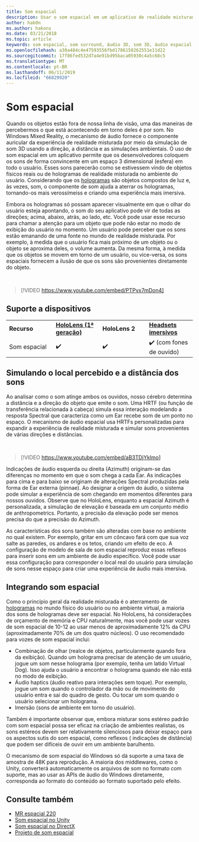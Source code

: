```yaml
---
title: Som espacial
description: Usar o som espacial em um aplicativo de realidade misturada permite que você coloque os sons de forma convincente em um espaço 3D.
author: hak0n
ms.author: hakons
ms.date: 03/21/2018
ms.topic: article
keywords: som espacial, som surround, áudio 3D, som 3D, áudio espacial
ms.openlocfilehash: a30a484c4e47593556fbd1786158262551e11d22
ms.sourcegitcommit: 17f86fed532d7a4e91bd95baca05930c4a5c68c5
ms.translationtype: MT
ms.contentlocale: pt-BR
ms.lasthandoff: 06/11/2019
ms.locfileid: "66829920"
---
```

# <a name="spatial-sound"></a>Som espacial

Quando os objetos estão fora de nossa linha de visão, uma das maneiras de percebermos o que está acontecendo em torno deles é por som. No Windows Mixed Reality, o mecanismo de áudio fornece o componente auricular da experiência de realidade misturada por meio da simulação de som 3D usando a direção, a distância e as simulações ambientais. O uso de som espacial em um aplicativo permite que os desenvolvedores coloquem os sons de forma convincente em um espaço 3 dimensional (esfera) em todo o usuário. Esses sons parecerão como se estivessem vindo de objetos físicos reais ou de hologramas de realidade misturada no ambiente do usuário. Considerando que os [hologramas](hologram.md) são objetos compostos de luz e, às vezes, som, o componente de som ajuda a aterrar os hologramas, tornando-os mais verossímeiss e criando uma experiência mais imersiva.

Embora os hologramas só possam aparecer visualmente em que o olhar do usuário esteja apontando, o som do seu aplicativo pode vir de todas as direções; acima, abaixo, atrás, ao lado, etc. Você pode usar esse recurso para chamar a atenção para um objeto que pode não estar no modo de exibição do usuário no momento. Um usuário pode perceber que os sons estão emanando de uma fonte no mundo de realidade misturada. Por exemplo, à medida que o usuário fica mais próximo de um objeto ou o objeto se aproxima deles, o volume aumenta. Da mesma forma, à medida que os objetos se movem em torno de um usuário, ou vice-versa, os sons espaciais fornecem a ilusão de que os sons são provenientes diretamente do objeto.

<br>

>[!VIDEO https://www.youtube.com/embed/PTPvx7mDon4]

## <a name="device-support"></a>Suporte a dispositivos

<table>
    <colgroup>
    <col width="25%" />
    <col width="25%" />
    <col width="25%" />
    <col width="25%" />
    </colgroup>
    <tr>
        <td><strong>Recurso</strong></td>
        <td><a href="hololens-hardware-details.md"><strong>HoloLens (1ª geração)</strong></a></td>
        <td><strong>HoloLens 2</strong></td>
        <td><a href="immersive-headset-hardware-details.md"><strong>Headsets imersivos</strong></a></td>
    </tr>
     <tr>
        <td>Som espacial</td>
        <td>✔️</td>
        <td>✔️</td>
        <td>✔️ (com fones de ouvido)</td>
    </tr>
</table>

## <a name="simulating-the-perceived-location-and-distance-of-sounds"></a>Simulando o local percebido e a distância dos sons

Ao analisar como o som atinge ambos os ouvidos, nosso cérebro determina a distância e a direção do objeto que emite o som. Uma HRTF (ou função de transferência relacionada à cabeça) simula essa interação modelando a resposta Spectral que caracteriza como um Ear recebe som de um ponto no espaço. O mecanismo de áudio espacial usa HRTFs personalizadas para expandir a experiência de realidade misturada e simular sons provenientes de várias direções e distâncias.

<br>

>[!VIDEO https://www.youtube.com/embed/aB3TDjYklmo]

Indicações de áudio esquerda ou direita (Azimuth) originam-se das diferenças no momento em que o som chega a cada Ear. As indicações para cima e para baixo se originam de alterações Spectral produzidas pela forma de Ear externa (pinnae). Ao designar a origem do áudio, o sistema pode simular a experiência de som chegando em momentos diferentes para nossos ouvidos. Observe que no HoloLens, enquanto a espacial Azimuth é personalizada, a simulação de elevação é baseada em um conjunto médio de anthropometrics. Portanto, a precisão da elevação pode ser menos precisa do que a precisão do Azimuth.

As características dos sons também são alteradas com base no ambiente no qual existem. Por exemplo, gritar em um côncavo fará com que sua voz salte as paredes, os andares e os tetos, criando um efeito de eco. A configuração de modelo de sala de som espacial reproduz essas reflexos para inserir sons em um ambiente de áudio específico. Você pode usar essa configuração para corresponder o local real do usuário para simulação de sons nesse espaço para criar uma experiência de áudio mais imersiva.

## <a name="integrating-spatial-sound"></a>Integrando som espacial

Como o princípio geral da realidade misturada é o aterramento de [hologramas](hologram.md) no mundo físico do usuário ou no ambiente virtual, a maioria dos sons de hologramas deve ser espacial. No HoloLens, há considerações de orçamento de memória e CPU naturalmente, mas você pode usar vozes de som espacial de 10-12 ao usar menos de aproximadamente 12% da CPU (aproximadamente 70% de um dos quatro núcleos). O uso recomendado para vozes de som espacial inclui:
* Combinação de olhar (realce de objetos, particularmente quando fora da exibição). Quando um holograma precisar de atenção de um usuário, jogue um som nesse holograma (por exemplo, tenha um latido Virtual Dog). Isso ajuda o usuário a encontrar o holograma quando ele não está no modo de exibição.
* Áudio haptics (áudio reativo para interações sem toque). Por exemplo, jogue um som quando o controlador da mão ou de movimento do usuário entra e sai do quadro de gesto. Ou tocar um som quando o usuário selecionar um holograma.
* Imersão (sons de ambiente em torno do usuário).

Também é importante observar que, embora misturar sons estéreo padrão com som espacial possa ser eficaz na criação de ambientes realistas, os sons estéreos devem ser relativamente silenciosos para deixar espaço para os aspectos sutis do som espacial, como reflexos ( indicações de distância) que podem ser difíceis de ouvir em um ambiente barulhento.

O mecanismo de som espacial do Windows só dá suporte a uma taxa de amostra de 48K para reprodução. A maioria dos middlewares, como o Unity, converterá automaticamente os arquivos de som no formato com suporte, mas ao usar as APIs de áudio do Windows diretamente, corresponda ao formato do conteúdo ao formato suportado pelo efeito.

## <a name="see-also"></a>Consulte também
* [MR espacial 220](holograms-220.md)
* [Som espacial no Unity](spatial-sound-in-unity.md)
* [Som espacial no DirectX](spatial-sound-in-directx.md)
* [Projeto de som espacial](spatial-sound-design.md)
